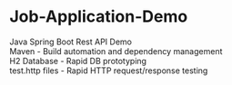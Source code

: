 # Job-Application-Demo  

Java Spring Boot Rest API Demo  
Maven - Build automation and dependency management  
H2 Database - Rapid DB prototyping  
test.http files - Rapid HTTP request/response testing  
